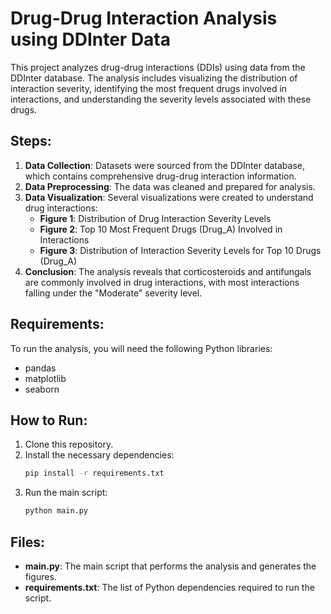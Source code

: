 
# Drug-Drug Interaction Analysis using DDInter Data

This project analyzes drug-drug interactions (DDIs) using data from the DDInter database. The analysis includes visualizing the distribution of interaction severity, identifying the most frequent drugs involved in interactions, and understanding the severity levels associated with these drugs.

## Steps:

1. **Data Collection**: Datasets were sourced from the DDInter database, which contains comprehensive drug-drug interaction information.
2. **Data Preprocessing**: The data was cleaned and prepared for analysis.
3. **Data Visualization**: Several visualizations were created to understand drug interactions:
   - **Figure 1**: Distribution of Drug Interaction Severity Levels
   - **Figure 2**: Top 10 Most Frequent Drugs (Drug_A) Involved in Interactions
   - **Figure 3**: Distribution of Interaction Severity Levels for Top 10 Drugs (Drug_A)
4. **Conclusion**: The analysis reveals that corticosteroids and antifungals are commonly involved in drug interactions, with most interactions falling under the "Moderate" severity level.

## Requirements:

To run the analysis, you will need the following Python libraries:
- pandas
- matplotlib
- seaborn

## How to Run:

1. Clone this repository.
2. Install the necessary dependencies:
    ```bash
    pip install -r requirements.txt
    ```
3. Run the main script:
    ```bash
    python main.py
    ```

## Files:

- **main.py**: The main script that performs the analysis and generates the figures.
- **requirements.txt**: The list of Python dependencies required to run the script.
